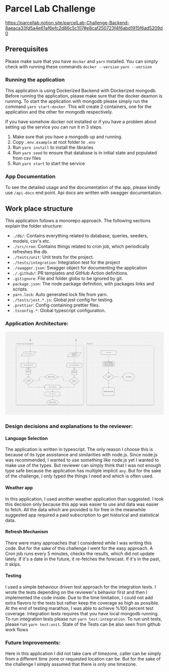 # Parcel Lab Challenge

https://parcellab.notion.site/parcelLab-Challenge-Backend-8aeaca33fd5a4e61af6efc2d86c5c107#e8caf250723f4f6abd1915f6ad5209d0

## Prerequisites

Please make sure that you have `docker` and `yarn` installed. You can simply check with running these
commands `docker --version` `yarn --version`

### Running the application

This application is using Dockerized Backend with Dockerized mongodb. Before running the application, please make sure that the docker deamon is running.
To start the application with mongodb please
simply run the command `yarn start:docker`. This will create 2 containers, one for the application and the other for
mongodb respectively.

If you have somehow docker not installed or if you have a problem about setting up the service you can run it in 3 steps.

1. Make sure that you have a mongodb up and running.
2. Copy `.env.example` at root folder to `.env`
3. Run `yarn install` to install the libraries
4. Run `yarn seed` to ensure that database is in initial state and populated from csv files
5. Run `yarn start` to start the service

### App Documentation

To see the detailed usage and the documentation of the app, please kindly use `/api-docs` end point. Api docs are written with swagger documentation.

## Work place structure

This application follows a monorepo approach. The following sections explain the folder structure:

-   `./db/`: Contains everything related to database, queries, seeders, models, csv's etc.
-   `./src/cron`: Contains things related to cron job, which periodically refreshes the db.
-   `./tests/unit`: Unit tests for the project.
-   `./tests/integration`: Integration test for the project
-   `./swagger.json`: Swagger object for documenting the application
-   `./.github/`: PR templates and GitHub Action definitions.
-   `.gitignore`: File and folder globs to be ignored by git.
-   `package.json`: The node package definition, with packages links and scripts.
-   `yarn.lock`: Auto generated lock file from yarn.
-   `./tests/jest.*.js`: Global jest config for testing.
-   `.prettier`: Config containing prettier files.
-   `.tsconfig.*`: Global typescript configuration.

### Application Architecture:

![img.png](img.png)

### Design decisions and explanations to the reviewer:

#### Language Selection

The application is written in typescript. The only reason I choose this is because of its type assistance and
similarities with node.js. Since node.js was recommended, I wanted to use something like node.js yet I wanted to make
use of the types. But reviewer can simply think that I was not enough type safe because the application has multiple
implicit `any`. But for the sake of the challenge, I only typed the things I need and which is often used.

#### Weather app

In this application, I used another weather application than suggested. I took this decision only because this app was
easier to use and data was easier to fetch. All the data which are provided is for free in the meanwhile suggested app
required a paid subscription to get historical and statistical data.

#### Refresh Mechanism

There were many approaches that I considered while I was writing this code. But for the sake of this challenge I went
for the easy approach. A Cron job runs every 5 minutes, checks the results, which did not update lately. If it's a date
in the future, it re-fetches the forecast. If it's in the past, it skips.

#### Testing

I used a simple behaviour driven test approach for the integration tests. I wrote the tests depending on the reviewer's behavior first and then I
implemented the code inside. Due to the time limitation, I could not add extra flavors to the tests but rather keep the
coverage as high as possible. At the end of testing marathon, I was able to achieve %100 percent test coverage. Integration tests requires that you have local mongodb running.
To run integration tests please run `yarn test:integration`. To run unit tests, please run `yarn test:unit`. State of the Tests can be also seen from github work flows

### Future Improvements:

Here in this application I did not take care of timezone, caller can be simply from a different time zone or requested
location can be. But for the sake of the challenge I simply assumed that there is only one timezone.

